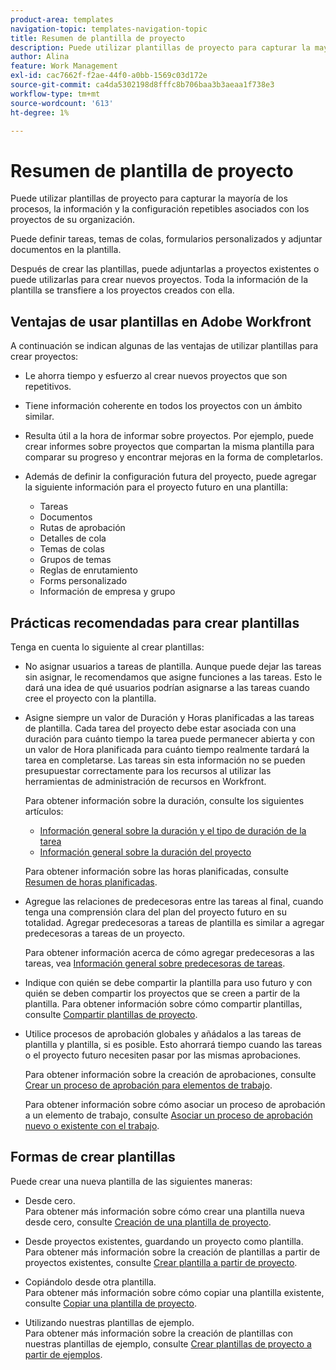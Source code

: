```yaml
---
product-area: templates
navigation-topic: templates-navigation-topic
title: Resumen de plantilla de proyecto
description: Puede utilizar plantillas de proyecto para capturar la mayoría de los procesos, la información y la configuración repetibles asociados con los proyectos de su organización.
author: Alina
feature: Work Management
exl-id: cac7662f-f2ae-44f0-a0bb-1569c03d172e
source-git-commit: ca4da5302198d8fffc8b706baa3b3aeaa1f738e3
workflow-type: tm+mt
source-wordcount: '613'
ht-degree: 1%

---
```


# Resumen de plantilla de proyecto

<!-- Audited: 12/2023 -->

Puede utilizar plantillas de proyecto para capturar la mayoría de los procesos, la información y la configuración repetibles asociados con los proyectos de su organización.

Puede definir tareas, temas de colas, formularios personalizados y adjuntar documentos en la plantilla.

Después de crear las plantillas, puede adjuntarlas a proyectos existentes o puede utilizarlas para crear nuevos proyectos. Toda la información de la plantilla se transfiere a los proyectos creados con ella.

## Ventajas de usar plantillas en Adobe Workfront

A continuación se indican algunas de las ventajas de utilizar plantillas para crear proyectos:

* Le ahorra tiempo y esfuerzo al crear nuevos proyectos que son repetitivos.
* Tiene información coherente en todos los proyectos con un ámbito similar.
* Resulta útil a la hora de informar sobre proyectos. Por ejemplo, puede crear informes sobre proyectos que compartan la misma plantilla para comparar su progreso y encontrar mejoras en la forma de completarlos.
* Además de definir la configuración futura del proyecto, puede agregar la siguiente información para el proyecto futuro en una plantilla:

   * Tareas
   * Documentos
   * Rutas de aprobación
   * Detalles de cola
   * Temas de colas
   * Grupos de temas
   * Reglas de enrutamiento
   * Forms personalizado
   * Información de empresa y grupo

## Prácticas recomendadas para crear plantillas

<!--
<p data-mc-conditions="QuicksilverOrClassic.Draft mode">(NOTE:this is not an extensive list, but we are updating it as we go.)</p>
-->

Tenga en cuenta lo siguiente al crear plantillas:

* No asignar usuarios a tareas de plantilla. Aunque puede dejar las tareas sin asignar, le recomendamos que asigne funciones a las tareas. Esto le dará una idea de qué usuarios podrían asignarse a las tareas cuando cree el proyecto con la plantilla.
* Asigne siempre un valor de Duración y Horas planificadas a las tareas de plantilla. Cada tarea del proyecto debe estar asociada con una duración para cuánto tiempo la tarea puede permanecer abierta y con un valor de Hora planificada para cuánto tiempo realmente tardará la tarea en completarse. Las tareas sin esta información no se pueden presupuestar correctamente para los recursos al utilizar las herramientas de administración de recursos en Workfront.

  Para obtener información sobre la duración, consulte los siguientes artículos:

   * [Información general sobre la duración y el tipo de duración de la tarea](../../../manage-work/tasks/taskdurtn/task-duration-and-duration-type.md)
   * [Información general sobre la duración del proyecto](../../../manage-work/projects/planning-a-project/project-duration.md)

  Para obtener información sobre las horas planificadas, consulte [Resumen de horas planificadas](../../../manage-work/tasks/task-information/planned-hours.md).

* Agregue las relaciones de predecesoras entre las tareas al final, cuando tenga una comprensión clara del plan del proyecto futuro en su totalidad. Agregar predecesoras a tareas de plantilla es similar a agregar predecesoras a tareas de un proyecto.

  Para obtener información acerca de cómo agregar predecesoras a las tareas, vea [Información general sobre predecesoras de tareas](../../../manage-work/tasks/use-prdcssrs/predecessors-overview.md).

* Indique con quién se debe compartir la plantilla para uso futuro y con quién se deben compartir los proyectos que se creen a partir de la plantilla. Para obtener información sobre cómo compartir plantillas, consulte [Compartir plantillas de proyecto](../../../manage-work/projects/create-and-manage-templates/share-project-template.md).
* Utilice procesos de aprobación globales y añádalos a las tareas de plantilla y plantilla, si es posible. Esto ahorrará tiempo cuando las tareas o el proyecto futuro necesiten pasar por las mismas aprobaciones.

  Para obtener información sobre la creación de aprobaciones, consulte [Crear un proceso de aprobación para elementos de trabajo](../../../administration-and-setup/customize-workfront/configure-approval-milestone-processes/create-approval-processes.md).

  Para obtener información sobre cómo asociar un proceso de aprobación a un elemento de trabajo, consulte [Asociar un proceso de aprobación nuevo o existente con el trabajo](../../../review-and-approve-work/manage-approvals/associate-approval-with-work.md).

## Formas de crear plantillas

Puede crear una nueva plantilla de las siguientes maneras:

* Desde cero.\
  Para obtener más información sobre cómo crear una plantilla nueva desde cero, consulte [Creación de una plantilla de proyecto](../../../manage-work/projects/create-and-manage-templates/create-template.md).

* Desde proyectos existentes, guardando un proyecto como plantilla.\
  Para obtener más información sobre la creación de plantillas a partir de proyectos existentes, consulte [Crear plantilla a partir de proyecto](../../../manage-work/projects/create-and-manage-templates/create-template-from-project.md).

* Copiándolo desde otra plantilla.\
  Para obtener más información sobre cómo copiar una plantilla existente, consulte [Copiar una plantilla de proyecto](../../../manage-work/projects/create-and-manage-templates/copy-template.md).

* Utilizando nuestras plantillas de ejemplo.\
  Para obtener más información sobre la creación de plantillas con nuestras plantillas de ejemplo, consulte [Crear plantillas de proyecto a partir de ejemplos](../../../manage-work/projects/create-and-manage-templates/create-templates-from-examples.md).
